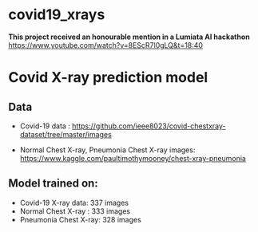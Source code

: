 # covid19_xrays

**This project received an honourable mention in a Lumiata AI hackathon**
https://www.youtube.com/watch?v=8EScR7l0gLQ&t=18:40


# Covid X-ray prediction model

## Data

- Covid-19 data : https://github.com/ieee8023/covid-chestxray-dataset/tree/master/images

- Normal Chest X-ray, Pneumonia Chest X-ray images: https://www.kaggle.com/paultimothymooney/chest-xray-pneumonia

## Model trained on:

- Covid-19 X-ray data: 337 images
- Normal Chest X-ray : 333 images
- Pneumonia Chest X-ray: 328 images
